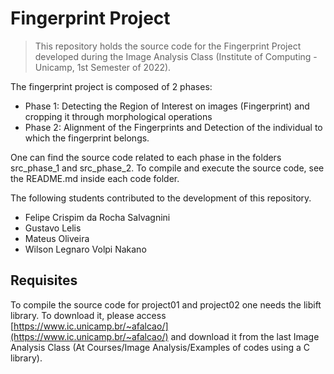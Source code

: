 # Fingerprint Project

> This repository holds the source code for the Fingerprint Project developed during the Image Analysis Class (Institute of Computing - Unicamp, 1st Semester of 2022).

The fingerprint project is composed of 2 phases:

- Phase 1: Detecting the Region of Interest on images (Fingerprint) and cropping it through morphological operations
- Phase 2: Alignment of the Fingerprints and Detection of the individual to which the fingerprint belongs.

One can find the source code related to each phase in the folders src_phase_1 and src_phase_2. To compile and execute the source code, see the README.md inside each code folder.

The following students contributed to the development of this repository.

- Felipe Crispim da Rocha Salvagnini
- Gustavo Lelis
- Mateus Oliveira
- Wilson Legnaro Volpi Nakano

## Requisites

To compile the source code for project01 and project02 one needs the libift library. To download it, please access [https://www.ic.unicamp.br/~afalcao/](https://www.ic.unicamp.br/~afalcao/) and download it from the last Image Analysis Class (At Courses/Image Analysis/Examples of codes using a C library).
